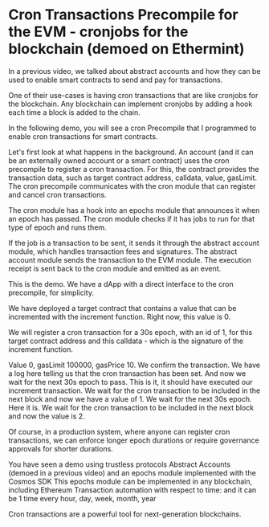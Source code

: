 # Cron Transactions Precompile for the EVM - cronjobs for the blockchain (demoed on Ethermint)

In a previous video, we talked about abstract accounts and how they can be used to enable smart contracts to send and pay for transactions.

One of their use-cases is having cron transactions that are like cronjobs for the blockchain. Any blockchain can implement cronjobs by adding a hook each time a block is added to the chain.

In the following demo, you will see a cron Precompile that I programmed to enable cron transactions for smart contracts.

Let's first look at what happens in the background. An account (and it can be an externally owned account or a smart contract) uses the cron precompile to register a cron transaction. For this, the contract provides the transaction data, such as target contract address, calldata, value, gasLimit. The cron precompile communicates with the cron module that can register and cancel cron transactions.

The cron module has a hook into an epochs module that announces it when an epoch has passed. The cron module checks if it has jobs to run for that type of epoch and runs them.

If the job is a transaction to be sent, it sends it through the abstract account module, which handles transaction fees and signatures. The abstract account module sends the transaction to the EVM module. The execution receipt is sent back to the cron module and emitted as an event.

This is the demo. We have a dApp with a direct interface to the cron precompile, for simplicity.

We have deployed a target contract that contains a value that can be incremented with the increment function. Right now, this value is 0.

We will register a cron transaction for a 30s epoch, with an id of 1, for this target contract address and this calldata - which is the signature of the increment function. 

Value 0, gasLimit 100000, gasPrice 10.
We confirm the transaction.
We have a log here telling us that the cron transaction has been set. And now we wait for the next 30s epoch to pass.
This is it, it should have executed our increment transaction. We wait for the cron transaction to be included in the next block and now we have a value of 1.
We wait for the next 30s epoch. Here it is.  We wait for the cron transaction to be included in the next block and now the value is 2.

Of course, in a production system, where anyone can register cron transactions, we can enforce longer epoch durations or require governance approvals for shorter durations.

You have seen a demo using trustless protocols
Abstract Accounts (demoed in a previous video) 
and an epochs module implemented with the Cosmos SDK
This epochs module can be implemented in any blockchain, including Ethereum
Transaction automation with respect to time: 
and it can be 1 time every hour, day, week, month, year

Cron transactions are a powerful tool for next-generation blockchains. 






